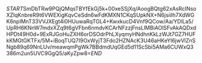 $START$SmDbTRw9PQjQMqsTBYfEkGj5k+00xeSSjXq/AoogBQtg62xAsRcINsoXZlqKnbreR9t6VWEXigKqvCeSdn6wFdKMXN1CKqSUpkNX+N6jsiiIh7XdWGK6npIMnT33VVJXEgt4i0HUuwaRqTGL4+KwxkucD4Vnf9QCow/Aa/YDlLa5/UpRH6KNnW7mdxXZq9t6gVFbn6nmdvKCArNFzzjFnsLlMBiAOlSFvAkAQDxdHPDt49H0d+9ExRJGoHuZXH6orDSOdrPhLXyqmyHNdhnKkLzWJt7GZ7HUFkKMGtGKTFx/5M+iBoqTUQ7I9OxWyjT3Fdo2HZNAcK3U46aHKeYI6jwVlZnSNgb89q69NnLUv/meawqmPgWk7BBdmdUqGEd5d11ScSbi5AMa6CUWxQ3386m2un5UVC9GgQ5/aKyZpw8=$END$